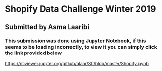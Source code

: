  # Shopify Data Challenge Winter 2019
 ## Submitted by Asma Laaribi 

 ### This submission was done using Jupyter Notebook, if this seems to be loading incorrectly, to view it you can simply click the link provided below
 https://nbviewer.jupyter.org/github/alaar/SC/blob/master/Shopify.ipynb

 
